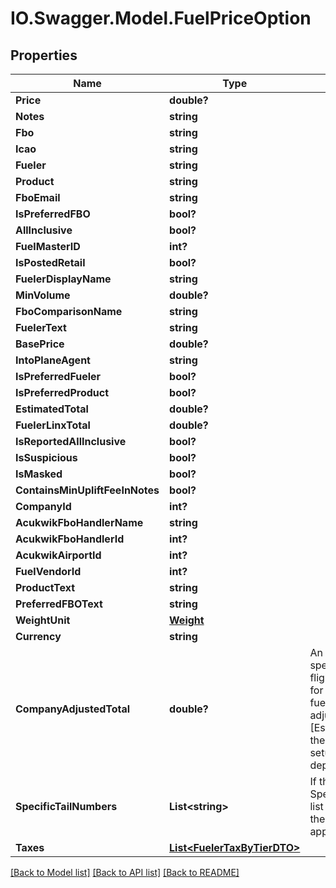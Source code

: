 # IO.Swagger.Model.FuelPriceOption
## Properties

Name | Type | Description | Notes
------------ | ------------- | ------------- | -------------
**Price** | **double?** |  | [optional] 
**Notes** | **string** |  | [optional] 
**Fbo** | **string** |  | [optional] 
**Icao** | **string** |  | [optional] 
**Fueler** | **string** |  | [optional] 
**Product** | **string** |  | [optional] 
**FboEmail** | **string** |  | [optional] 
**IsPreferredFBO** | **bool?** |  | [optional] 
**AllInclusive** | **bool?** |  | [optional] 
**FuelMasterID** | **int?** |  | [optional] 
**IsPostedRetail** | **bool?** |  | [optional] 
**FuelerDisplayName** | **string** |  | [optional] 
**MinVolume** | **double?** |  | [optional] 
**FboComparisonName** | **string** |  | [optional] 
**FuelerText** | **string** |  | [optional] 
**BasePrice** | **double?** |  | [optional] 
**IntoPlaneAgent** | **string** |  | [optional] 
**IsPreferredFueler** | **bool?** |  | [optional] 
**IsPreferredProduct** | **bool?** |  | [optional] 
**EstimatedTotal** | **double?** |  | [optional] 
**FuelerLinxTotal** | **double?** |  | [optional] 
**IsReportedAllInclusive** | **bool?** |  | [optional] 
**IsSuspicious** | **bool?** |  | [optional] 
**IsMasked** | **bool?** |  | [optional] 
**ContainsMinUpliftFeeInNotes** | **bool?** |  | [optional] 
**CompanyId** | **int?** |  | [optional] 
**AcukwikFboHandlerName** | **string** |  | [optional] 
**AcukwikFboHandlerId** | **int?** |  | [optional] 
**AcukwikAirportId** | **int?** |  | [optional] 
**FuelVendorId** | **int?** |  | [optional] 
**ProductText** | **string** |  | [optional] 
**PreferredFBOText** | **string** |  | [optional] 
**WeightUnit** | [**Weight**](Weight.md) |  | [optional] 
**Currency** | **string** |  | [optional] 
**CompanyAdjustedTotal** | **double?** | An adjusted price specified by the flight department for this particular fuel vendor.  The adjusted price is the [EstimatedTotal] +- the adjusted rate setup by the flight department. | [optional] 
**SpecificTailNumbers** | **List&lt;string&gt;** | If the SpecificTailNumbers list is empty/null then the price applies to all tails. | [optional] 
**Taxes** | [**List&lt;FuelerTaxByTierDTO&gt;**](FuelerTaxByTierDTO.md) |  | [optional] 

[[Back to Model list]](../README.md#documentation-for-models) [[Back to API list]](../README.md#documentation-for-api-endpoints) [[Back to README]](../README.md)

